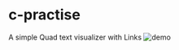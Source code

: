 # c-practise
A simple Quad text visualizer with Links
![demo](https://github.com/MUKUL47/c-quad-visualizer/blob/main/demo.gif)